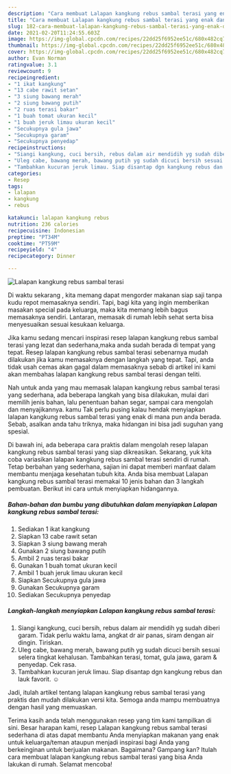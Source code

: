 ```yaml
---
description: "Cara membuat Lalapan kangkung rebus sambal terasi yang enak dan Mudah Dibuat"
title: "Cara membuat Lalapan kangkung rebus sambal terasi yang enak dan Mudah Dibuat"
slug: 182-cara-membuat-lalapan-kangkung-rebus-sambal-terasi-yang-enak-dan-mudah-dibuat
date: 2021-02-20T11:24:55.603Z
image: https://img-global.cpcdn.com/recipes/22dd25f6952ee51c/680x482cq70/lalapan-kangkung-rebus-sambal-terasi-foto-resep-utama.jpg
thumbnail: https://img-global.cpcdn.com/recipes/22dd25f6952ee51c/680x482cq70/lalapan-kangkung-rebus-sambal-terasi-foto-resep-utama.jpg
cover: https://img-global.cpcdn.com/recipes/22dd25f6952ee51c/680x482cq70/lalapan-kangkung-rebus-sambal-terasi-foto-resep-utama.jpg
author: Evan Norman
ratingvalue: 3.1
reviewcount: 9
recipeingredient:
- "1 ikat kangkung"
- "13 cabe rawit setan"
- "3 siung bawang merah"
- "2 siung bawang putih"
- "2 ruas terasi bakar"
- "1 buah tomat ukuran kecil"
- "1 buah jeruk limau ukuran kecil"
- "Secukupnya gula jawa"
- "Secukupnya garam"
- "Secukupnya penyedap"
recipeinstructions:
- "Siangi kangkung, cuci bersih, rebus dalam air mendidih yg sudah diberi garam. Tidak perlu waktu lama, angkat dr air panas, siram dengan air dingin. Tiriskan."
- "Uleg cabe, bawang merah, bawang putih yg sudah dicuci bersih sesuai selera tingkat kehalusan. Tambahkan terasi, tomat, gula jawa, garam &amp; penyedap. Cek rasa."
- "Tambahkan kucuran jeruk limau. Siap disantap dgn kangkung rebus dan lauk favorit. ☺"
categories:
- Resep
tags:
- lalapan
- kangkung
- rebus

katakunci: lalapan kangkung rebus 
nutrition: 236 calories
recipecuisine: Indonesian
preptime: "PT34M"
cooktime: "PT59M"
recipeyield: "4"
recipecategory: Dinner

---
```



![Lalapan kangkung rebus sambal terasi](https://img-global.cpcdn.com/recipes/22dd25f6952ee51c/680x482cq70/lalapan-kangkung-rebus-sambal-terasi-foto-resep-utama.jpg)

Di waktu  sekarang , kita memang dapat mengorder makanan siap saji tanpa kudu repot memasaknya sendiri. Tapi, bagi kita yang ingin memberikan masakan special pada keluarga, maka kita memang lebih bagus memasaknya sendiri. Lantaran, memasak di rumah lebih sehat serta bisa menyesuaikan sesuai kesukaan keluarga.

Jika kamu sedang mencari inspirasi resep lalapan kangkung rebus sambal terasi yang lezat dan sederhana,maka anda sudah berada di tempat yang tepat. Resep lalapan kangkung rebus sambal terasi  sebenarnya mudah dilakukan jika kamu memasaknya dengan langkah yang tepat. Tapi, anda tidak usah cemas akan gagal dalam memasaknya 
sebab di artikel ini kami akan membahas lalapan kangkung rebus sambal terasi dengan teliti.  



Nah untuk anda yang mau memasak lalapan kangkung rebus sambal terasi yang sederhana, ada beberapa langkah yang bisa dilakukan, mulai dari memilih jenis bahan, lalu penentuan bahan segar, sampai cara mengolah dan menyajikannya. kamu Tak perlu pusing kalau hendak menyiapkan lalapan kangkung rebus sambal terasi yang enak di mana pun anda berada. Sebab, asalkan anda  tahu triknya, maka hidangan ini bisa jadi suguhan yang spesial.

Di bawah ini, ada beberapa cara praktis  dalam mengolah resep lalapan kangkung rebus sambal terasi yang siap dikreasikan. Sekarang, yuk kita coba variasikan lalapan kangkung rebus sambal terasi sendiri di rumah. Tetap berbahan yang sederhana, sajian ini dapat memberi manfaat dalam membantu menjaga kesehatan tubuh kita. Anda bisa membuat Lalapan kangkung rebus sambal terasi memakai 10 jenis bahan dan 3 langkah pembuatan. Berikut ini cara untuk menyiapkan hidangannya.

<!--inarticleads1-->

##### Bahan-bahan dan bumbu yang dibutuhkan dalam menyiapkan Lalapan kangkung rebus sambal terasi:

1. Sediakan 1 ikat kangkung
1. Siapkan 13 cabe rawit setan
1. Siapkan 3 siung bawang merah
1. Gunakan 2 siung bawang putih
1. Ambil 2 ruas terasi bakar
1. Gunakan 1 buah tomat ukuran kecil
1. Ambil 1 buah jeruk limau ukuran kecil
1. Siapkan Secukupnya gula jawa
1. Gunakan Secukupnya garam
1. Sediakan Secukupnya penyedap




<!--inarticleads2-->

##### Langkah-langkah menyiapkan Lalapan kangkung rebus sambal terasi:

1. Siangi kangkung, cuci bersih, rebus dalam air mendidih yg sudah diberi garam. Tidak perlu waktu lama, angkat dr air panas, siram dengan air dingin. Tiriskan.
1. Uleg cabe, bawang merah, bawang putih yg sudah dicuci bersih sesuai selera tingkat kehalusan. Tambahkan terasi, tomat, gula jawa, garam &amp; penyedap. Cek rasa.
1. Tambahkan kucuran jeruk limau. Siap disantap dgn kangkung rebus dan lauk favorit. ☺




Jadi, itulah artikel tentang  lalapan kangkung rebus sambal terasi  yang praktis dan mudah dilakukan versi kita. Semoga anda mampu membuatnya dengan hasil yang memuaskan. 

Terima kasih anda telah menggunakan resep yang tim kami tampilkan di sini. Besar harapan kami, resep  Lalapan kangkung rebus sambal terasi sederhana di atas dapat membantu Anda menyiapkan makanan yang enak untuk keluarga/teman ataupun menjadi inspirasi bagi Anda yang berkeinginan untuk berjualan makanan. Bagaimana? Gampang kan? Itulah cara membuat lalapan kangkung rebus sambal terasi yang bisa Anda lakukan di rumah. Selamat mencoba!

